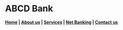 # ABCD Bank
**[Home](Home.md) | [About us](https://github.com/aman-gupta-95/PagesDemo/main/About-us.md) | [Services](https://github.com/aman-gupta-95/PagesDemo/main/Services.md) | [Net Banking](https://github.com/aman-gupta-95/PagesDemo/main/Net-banking.md) | [Contact us](https://github.com/aman-gupta-95/PagesDemo/main/Contactus.md)** 
